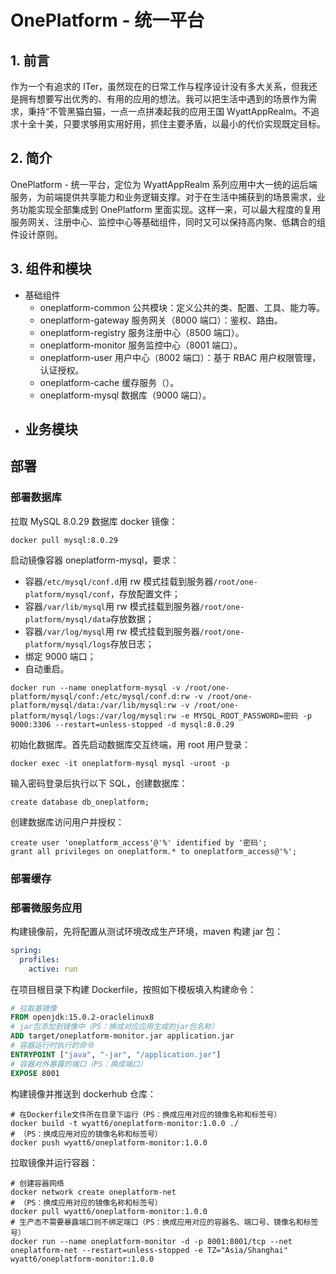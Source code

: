 # OnePlatform - 统一平台

## 1. 前言

作为一个有追求的 ITer，虽然现在的日常工作与程序设计没有多大关系，但我还是拥有想要写出优秀的、有用的应用的想法。我可以把生活中遇到的场景作为需求，秉持“不管黑猫白猫，一点一点拼凑起我的应用王国 WyattAppRealm。不追求十全十美，只要求够用实用好用，抓住主要矛盾，以最小的代价实现既定目标。

## 2. 简介

OnePlatform - 统一平台，定位为 WyattAppRealm 系列应用中大一统的运后端服务，为前端提供共享能力和业务逻辑支撑。对于在生活中捕获到的场景需求，业务功能实现全部集成到 OnePlatform 里面实现。这样一来，可以最大程度的复用服务网关、注册中心、监控中心等基础组件，同时又可以保持高内聚、低耦合的组件设计原则。

## 3. 组件和模块

- 基础组件
  - oneplatform-common 公共模块：定义公共的类、配置、工具、能力等。
  - oneplatform-gateway 服务网关（8000 端口）：鉴权、路由。
  - oneplatform-registry 服务注册中心（8500 端口）。
  - oneplatform-monitor 服务监控中心（8001 端口）。
  - oneplatform-user 用户中心（8002 端口）：基于 RBAC 用户权限管理，认证授权。
  - oneplatform-cache 缓存服务（）。
  - oneplatform-mysql 数据库（9000 端口）。
- 业务模块
    - 

## 部署

### 部署数据库

拉取 MySQL 8.0.29 数据库 docker 镜像：

```shell
docker pull mysql:8.0.29
```

启动镜像容器 oneplatform-mysql，要求：

- 容器`/etc/mysql/conf.d`用 rw 模式挂载到服务器`/root/one-platform/mysql/conf`，存放配置文件；
- 容器`/var/lib/mysql`用 rw 模式挂载到服务器`/root/one-platform/mysql/data`存放数据；
- 容器`/var/log/mysql`用 rw 模式挂载到服务器`/root/one-platform/mysql/logs`存放日志；
- 绑定 9000 端口；
- 自动重启。

```shell
docker run --name oneplatform-mysql -v /root/one-platform/mysql/conf:/etc/mysql/conf.d:rw -v /root/one-platform/mysql/data:/var/lib/mysql:rw -v /root/one-platform/mysql/logs:/var/log/mysql:rw -e MYSQL_ROOT_PASSWORD=密码 -p 9000:3306 --restart=unless-stopped -d mysql:8.0.29
```

初始化数据库。首先启动数据库交互终端，用 root 用户登录：

```shell
docker exec -it oneplatform-mysql mysql -uroot -p
```

输入密码登录后执行以下 SQL，创建数据库：

```mysql
create database db_oneplatform;
```

创建数据库访问用户并授权：

```mysql
create user 'oneplatform_access'@'%' identified by '密码';
grant all privileges on oneplatform.* to oneplatform_access@'%';
```

### 部署缓存



### 部署微服务应用

构建镜像前，先将配置从测试环境改成生产环境，maven 构建 jar 包：

```yaml
spring:
  profiles:
    active: run
```

在项目根目录下构建 Dockerfile，按照如下模板填入构建命令：

```dockerfile
# 拉取基镜像
FROM openjdk:15.0.2-oraclelinux8
# jar包添加到镜像中（PS：换成对应应用生成的jar包名称）
ADD target/oneplatform-monitor.jar application.jar
# 容器运行时执行的命令
ENTRYPOINT ["java", "-jar", "/application.jar"]
# 容器对外暴露的端口（PS：换成端口）
EXPOSE 8001
```

构建镜像并推送到 dockerhub 仓库：

```shell
# 在Dockerfile文件所在目录下运行（PS：换成应用对应的镜像名称和标签号）
docker build -t wyatt6/oneplatform-monitor:1.0.0 ./
# （PS：换成应用对应的镜像名称和标签号）
docker push wyatt6/oneplatform-monitor:1.0.0
```

拉取镜像并运行容器：

```shell
# 创建容器网络
docker network create oneplatform-net
# （PS：换成应用对应的镜像名称和标签号）
docker pull wyatt6/oneplatform-monitor:1.0.0
# 生产态不需要暴露端口则不绑定端口（PS：换成应用对应的容器名、端口号、镜像名和标签号）
docker run --name oneplatform-monitor -d -p 8001:8001/tcp --net oneplatform-net --restart=unless-stopped -e TZ="Asia/Shanghai" wyatt6/oneplatform-monitor:1.0.0
```

